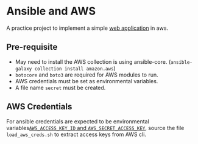 # Ansible and AWS

A practice project to implement a simple [web application](./aws_web_application.drawio.svg) in aws.

## Pre-requisite

- May need to install the AWS collection is using ansible-core. (`ansible-galaxy collection install amazon.aws`)
- `botocore` and `boto3` are required for AWS modules to run.
- AWS credentials must be set as environmental variables.
- A file name `secret` must be created.

## AWS Credentials

For ansible credentials are expected to be environmental variables[`AWS_ACCESS_KEY_ID` and `AWS_SECRET_ACCESS_KEY`](https://docs.ansible.com/ansible/latest/collections/amazon/aws/docsite/guide_aws.html#authentication), source the file `load_aws_creds.sh` to extract access keys from AWS cli.
